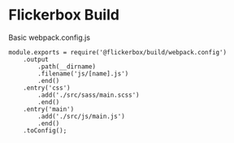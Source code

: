 # Flickerbox Build

Basic webpack.config.js
```
module.exports = require('@flickerbox/build/webpack.config')
	.output
		.path(__dirname)
		.filename('js/[name].js')
		.end()
	.entry('css')
		.add('./src/sass/main.scss')
		.end()
	.entry('main')
		.add('./src/js/main.js')
		.end()
	.toConfig();
```
